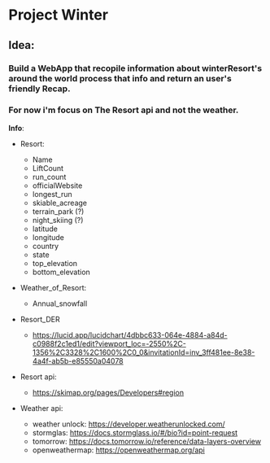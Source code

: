 # Project Winter

## **Idea**: 

### Build a WebApp that recopile information about winterResort's around the world process that info and return an user's friendly Recap.
### For now i'm focus on The Resort api and not the weather.
**Info**:

 - Resort:
    - Name
	- LiftCount
	- run_count
	- officialWebsite
	- longest_run
	- skiable_acreage
	- terrain_park (?)
	- night_skiing (?)
	- latitude
	- longitude
	- country
	- state
	- top_elevation
	- bottom_elevation


 - Weather_of_Resort:
    - Annual_snowfall

 - Resort_DER
   - https://lucid.app/lucidchart/4dbbc633-064e-4884-a84d-c0988f2c1ed1/edit?viewport_loc=-2550%2C-1356%2C3328%2C1600%2C0_0&invitationId=inv_3ff481ee-8e38-4a4f-ab5b-e85550a04078 
	
	
 - Resort api:
   - https://skimap.org/pages/Developers#region
 
 
 - Weather api:
   - weather unlock: https://developer.weatherunlocked.com/
   - stormglas: https://docs.stormglass.io/#/bio?id=point-request
   - tomorrow: https://docs.tomorrow.io/reference/data-layers-overview
   - openweathermap: https://openweathermap.org/api
